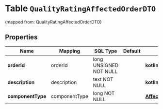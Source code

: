
# Table `QualityRatingAffectedOrderDTO`
(mapped from: QualityRatingAffectedOrderDTO)

## Properties
Name | Mapping | SQL Type | Default | Type | Description | Notes
---- | ------- | -------- | ------- | ---- | ----------- | -----
**orderId** | orderId | long UNSIGNED NOT NULL |  | **kotlin.Long** | Идентификатор заказа. | 
**description** | description | text NOT NULL |  | **kotlin.String** | Описание проблемы. | 
**componentType** | componentType | long NOT NULL |  | [**AffectedOrderQualityRatingComponentType**](AffectedOrderQualityRatingComponentType.md) |  |  [foreignkey]





